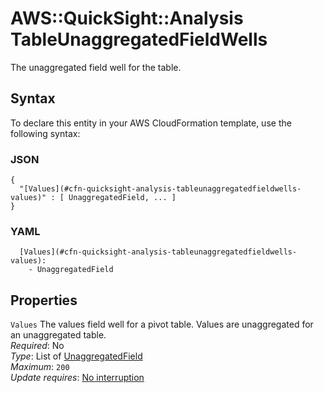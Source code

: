 # AWS::QuickSight::Analysis TableUnaggregatedFieldWells<a name="aws-properties-quicksight-analysis-tableunaggregatedfieldwells"></a>

The unaggregated field well for the table\.

## Syntax<a name="aws-properties-quicksight-analysis-tableunaggregatedfieldwells-syntax"></a>

To declare this entity in your AWS CloudFormation template, use the following syntax:

### JSON<a name="aws-properties-quicksight-analysis-tableunaggregatedfieldwells-syntax.json"></a>

```
{
  "[Values](#cfn-quicksight-analysis-tableunaggregatedfieldwells-values)" : [ UnaggregatedField, ... ]
}
```

### YAML<a name="aws-properties-quicksight-analysis-tableunaggregatedfieldwells-syntax.yaml"></a>

```
  [Values](#cfn-quicksight-analysis-tableunaggregatedfieldwells-values):
    - UnaggregatedField
```

## Properties<a name="aws-properties-quicksight-analysis-tableunaggregatedfieldwells-properties"></a>

`Values` <a name="cfn-quicksight-analysis-tableunaggregatedfieldwells-values"></a>
The values field well for a pivot table\. Values are unaggregated for an unaggregated table\.  
_Required_: No  
_Type_: List of [UnaggregatedField](aws-properties-quicksight-analysis-unaggregatedfield.md)  
_Maximum_: `200`  
_Update requires_: [No interruption](https://docs.aws.amazon.com/AWSCloudFormation/latest/UserGuide/using-cfn-updating-stacks-update-behaviors.html#update-no-interrupt)

